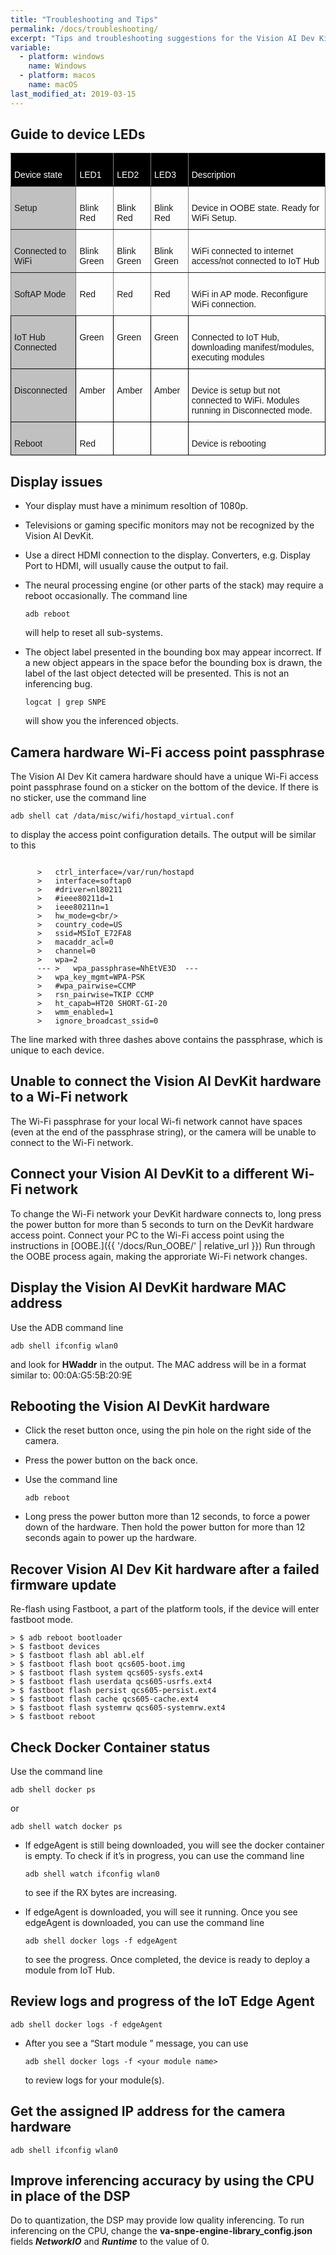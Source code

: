 ```yaml
---
title: "Troubleshooting and Tips"
permalink: /docs/troubleshooting/
excerpt: "Tips and troubleshooting suggestions for the Vision AI Dev Kit"
variable:
  - platform: windows
    name: Windows
  - platform: macos
    name: macOS
last_modified_at: 2019-03-15
---
```

## Guide to device LEDs

<style type="text/css">
.tg  {border-collapse:collapse;border-spacing:0;}
.tg td{font-family:Arial, sans-serif;font-size:14px;padding:10px 5px;border-style:solid;border-width:1px;overflow:hidden;word-break:normal;border-color:black;}
.tg th{font-family:Arial, sans-serif;font-size:14px;font-weight:normal;padding:10px 5px;border-style:solid;border-width:1px;overflow:hidden;word-break:normal;border-color:black;}
.tg .tg-syad{background-color:#000000;color:#ffffff;border-color:inherit;text-align:left;vertical-align:top}
.tg .tg-llyw{background-color:#c0c0c0;border-color:inherit;text-align:left;vertical-align:top}
.tg .tg-0pky{border-color:inherit;text-align:left;vertical-align:top}
.tg .tg-y6fn{background-color:#c0c0c0;text-align:left;vertical-align:top}
.tg .tg-0lax{text-align:left;vertical-align:top}
</style>
<table class="tg">
  <tr>
    <th class="tg-syad"><br>  Device state<br>  </th>
    <th class="tg-syad"><br>  LED1<br>  </th>
    <th class="tg-syad"><br>  LED2<br>  </th>
    <th class="tg-syad"><br>  LED3<br>  </th>
    <th class="tg-syad"><br>  Description<br>  </th>
  </tr>
  <tr>
    <td class="tg-llyw"><br>  Setup<br>  </td>
    <td class="tg-0pky"><br>Blink Red<br></td>
    <td class="tg-0pky"><br>Blink Red<br></td>
    <td class="tg-0pky"><br>Blink Red<br></td>
    <td class="tg-0pky"><br>Device in OOBE state. Ready for WiFi Setup.<br></td>
  </tr>
  <tr>
    <td class="tg-llyw"><br>  Connected to WiFi<br>  </td>
    <td class="tg-0pky"><br>Blink Green<br></td>
    <td class="tg-0pky"><br>Blink Green<br></td>
    <td class="tg-0pky"><br>Blink Green<br></td>
    <td class="tg-0pky"><br>WiFi connected to internet access/not connected to IoT Hub<br></td>
  </tr>
  <tr>
    <td class="tg-llyw"><br>  SoftAP Mode<br>  </td>
    <td class="tg-0pky"><br>Red<br></td>
    <td class="tg-0pky"><br>Red<br></td>
    <td class="tg-0pky"><br>Red<br></td>
    <td class="tg-0pky"><br>WiFi in AP mode. Reconfigure WiFi connection.<br></td>
  </tr>
  <tr>
    <td class="tg-y6fn"><br>  IoT Hub Connected<br>  </td>
    <td class="tg-0lax"><br>Green<br></td>
    <td class="tg-0lax"><br>Green<br></td>
    <td class="tg-0lax"><br>Green<br></td>
    <td class="tg-0lax"><br>Connected to IoT Hub, downloading manifest/modules, executing modules<br></td>
  </tr>
  <tr>
    <td class="tg-y6fn"><br>  Disconnected<br>  </td>
    <td class="tg-0lax"><br>Amber<br></td>
    <td class="tg-0lax"><br>Amber<br></td>
    <td class="tg-0lax"><br>Amber<br></td>
    <td class="tg-0lax"><br>Device is setup but not connected to WiFi. Modules running in Disconnected mode.<br></td>
  </tr>
  <tr>
    <td class="tg-y6fn"><br>  Reboot<br>  </td>
    <td class="tg-0lax"><br>Red<br></td>
    <td class="tg-0lax"><br> <br></td>
    <td class="tg-0lax"><br> <br></td>
    <td class="tg-0lax"><br>Device is rebooting<br></td>
  </tr>
</table>

## Display issues

* Your display must have a minimum resoltion of 1080p.
* Televisions or gaming specific monitors may not be recognized by the Vision AI DevKit.
* Use a direct HDMI connection to the display. Converters, e.g. Display Port to HDMI, will usually cause the output to fail.
* The neural processing engine (or other parts of the stack) may require a reboot occasionally. The command line

  ```
  adb reboot
  ```

  will help to reset all sub-systems.

* The object label presented in the bounding box may appear incorrect. If a new object appears in the space befor the bounding box is drawn, the label of the last object detected will be presented. This is not an inferencing bug.

  ```
  logcat | grep SNPE
  ```

  will show you the inferenced objects.

## Camera hardware Wi-Fi access point passphrase

The Vision AI Dev Kit camera hardware should have a unique Wi-Fi access point passphrase found on a sticker on the bottom of the device. If there is no sticker, use the command line

```
adb shell cat /data/misc/wifi/hostapd_virtual.conf
```

to display the access point configuration details. The output will be similar to this

```

      >   ctrl_interface=/var/run/hostapd
      >   interface=softap0
      >   #driver=nl80211
      >   #ieee80211d=1
      >   ieee80211n=1
      >   hw_mode=g<br/>
      >   country_code=US
      >   ssid=MSIoT_E72FA8
      >   macaddr_acl=0
      >   channel=0
      >   wpa=2
      --- >   wpa_passphrase=NhEtVE3D  ---
      >   wpa_key_mgmt=WPA-PSK
      >   #wpa_pairwise=CCMP
      >   rsn_pairwise=TKIP CCMP
      >   ht_capab=HT20 SHORT-GI-20
      >   wmm_enabled=1
      >   ignore_broadcast_ssid=0
```

  The line marked with three dashes above contains the passphrase, which is unique to each device.

## Unable to connect the Vision AI DevKit hardware to a Wi-Fi network

The Wi-Fi passphrase for your local Wi-fi network cannot have spaces (even at the end of the passphrase string), or the camera will be unable to connect to the Wi-Fi network.

## Connect your Vision AI DevKit to a different Wi-Fi network

To change the Wi-Fi network your DevKit hardware connects to, long press the power button for more than 5 seconds to turn on the DevKit hardware access point. Connect your PC to the Wi-Fi access point using the instructions in [OOBE.]({{ '/docs/Run_OOBE/' | relative_url }}) Run through the OOBE process again, making the approriate Wi-Fi network changes.

## Display the Vision AI DevKit hardware MAC address

Use the ADB command line

```
adb shell ifconfig wlan0
```

and look for **HWaddr** in the output. The MAC address will be in a format similar to:  00:0A:G5:5B:20:9E

## Rebooting the Vision AI DevKit hardware

  * Click the reset button once, using the pin hole on the right side of the camera.
  * Press the power button on the back once.
  * Use the command line

      ```
      adb reboot
      ```

  * Long press the power button more than 12 seconds, to force a power down of the hardware. Then hold the power button for more than 12 seconds again to power up the hardware.

## Recover Vision AI Dev Kit hardware after a failed firmware update

Re-flash using Fastboot, a part of the platform tools, if the device will enter fastboot mode.

    > $ adb reboot bootloader
    > $ fastboot devices
    > $ fastboot flash abl abl.elf
    > $ fastboot flash boot qcs605-boot.img
    > $ fastboot flash system qcs605-sysfs.ext4
    > $ fastboot flash userdata qcs605-usrfs.ext4
    > $ fastboot flash persist qcs605-persist.ext4
    > $ fastboot flash cache qcs605-cache.ext4
    > $ fastboot flash systemrw qcs605-systemrw.ext4
    > $ fastboot reboot

## Check Docker Container status

Use the command line

```
adb shell docker ps
```

or

```
adb shell watch docker ps
```

* If edgeAgent is still being downloaded, you will see the docker container is empty. To check if it’s in progress, you can use the command line

    ```
    adb shell watch ifconfig wlan0
    ```

  to see if the RX bytes are increasing.
* If edgeAgent is downloaded, you will see it running. Once you see edgeAgent is downloaded, you can use the command line

  ```
  adb shell docker logs -f edgeAgent
  ```

  to see the progress. Once completed, the device is ready to deploy a module from IoT Hub.

## Review logs and progress of the IoT Edge Agent

```
adb shell docker logs -f edgeAgent
```

* After you see a “Start module <your module name>” message, you can use 

  ```
  adb shell docker logs -f <your module name>
  ```

  to review logs for your module(s).

## Get the assigned IP address for the camera hardware

    adb shell ifconfig wlan0

## Improve inferencing accuracy by using the CPU in place of the DSP

Do to quantization, the DSP may provide low quality inferencing. To run inferencing on the CPU, change the **va-snpe-engine-library_config.json** fields ***NetworkIO*** and ***Runtime*** to the value of 0.
